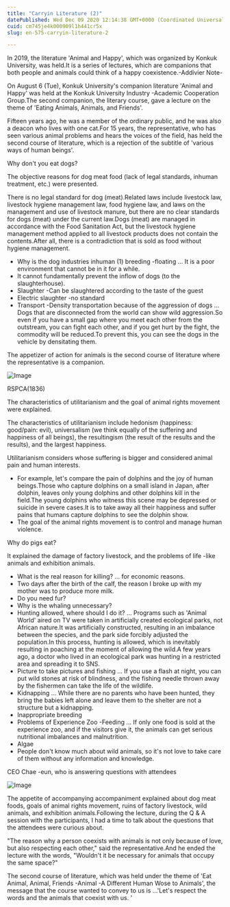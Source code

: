 ```yaml
---
title: "Carryin Literature (2)"
datePublished: Wed Dec 09 2020 12:14:38 GMT+0000 (Coordinated Universal Time)
cuid: cm745je4k000909l1h441cr5x
slug: en-575-carryin-literature-2

---
```



In 2019, the literature 'Animal and Happy', which was organized by Konkuk University, was held.It is a series of lectures, which are companions that both people and animals could think of a happy coexistence.-Addivier Note-

On August 6 (Tue), Konkuk University's companion literature 'Animal and Happy' was held at the Konkuk University Industry -Academic Cooperation Group.The second companion, the literary course, gave a lecture on the theme of 'Eating Animals, Animals, and Friends'.

Fifteen years ago, he was a member of the ordinary public, and he was also a deacon who lives with one cat.For 15 years, the representative, who has seen various animal problems and hears the voices of the field, has held the second course of literature, which is a rejection of the subtitle of 'various ways of human beings'.

Why don't you eat dogs?

The objective reasons for dog meat food (lack of legal standards, inhuman treatment, etc.) were presented.

There is no legal standard for dog (meat).Related laws include livestock law, livestock hygiene management law, food hygiene law, and laws on the management and use of livestock manure, but there are no clear standards for dogs (meat) under the current law.Dogs (meat) are managed in accordance with the Food Sanitation Act, but the livestock hygiene management method applied to all livestock products does not contain the contents.After all, there is a contradiction that is sold as food without hygiene management.

- Why is the dog industries inhuman (1) breeding -floating ... It is a poor environment that cannot be in it for a while.
- It cannot fundamentally prevent the inflow of dogs (to the slaughterhouse).
- Slaughter -Can be slaughtered according to the taste of the guest
- Electric slaughter -no standard
- Transport -Density transportation because of the aggression of dogs ... Dogs that are disconnected from the world can show wild aggression.So even if you have a small gap where you meet each other from the outstream, you can fight each other, and if you get hurt by the fight, the commodity will be reduced.To prevent this, you can see the dogs in the vehicle by densitating them.

The appetizer of action for animals is the second course of literature where the representative is a companion.

![Image](https://cdn.hashnode.com/res/hashnode/image/upload/v1739500248995/7098c76b-4821-4a2a-ac06-a9eca2d2f7a0.jpeg)

RSPCA(1836)

The characteristics of utilitarianism and the goal of animal rights movement were explained.

The characteristics of utilitarianism include hedonism (happiness: good/pain: evil), universalism (we think equally of the suffering and happiness of all beings), the resultingism (the result of the results and the results), and the largest happiness.

Utilitarianism considers whose suffering is bigger and considered animal pain and human interests.

- For example, let's compare the pain of dolphins and the joy of human beings.Those who capture dolphins on a small island in Japan, after dolphin, leaves only young dolphins and other dolphins kill in the field.The young dolphins who witness this scene may be depressed or suicide in severe cases.It is to take away all their happiness and suffer pains that humans capture dolphins to see the dolphin show.
- The goal of the animal rights movement is to control and manage human violence.

Why do pigs eat?

It explained the damage of factory livestock, and the problems of life -like animals and exhibition animals.

- What is the real reason for killing? ... for economic reasons.
- Two days after the birth of the calf, the reason I broke up with my mother was to produce more milk.
- Do you need fur?
- Why is the whaling unnecessary?
- Hunting allowed, where should I do it? ... Programs such as 'Animal World' aired on TV were taken in artificially created ecological parks, not African nature.It was artificially constructed, resulting in an imbalance between the species, and the park side forcibly adjusted the population.In this process, hunting is allowed, which is inevitably resulting in poaching at the moment of allowing the wild.A few years ago, a doctor who lived in an ecological park was hunting in a restricted area and spreading it to SNS.
- Picture to take pictures and fishing ... If you use a flash at night, you can put wild stones at risk of blindness, and the fishing needle thrown away by the fishermen can take the life of the wildlife.
- Kidnapping ... While there are no parents who have been hunted, they bring the babies left alone and leave them to the shelter are not a structure but a kidnapping.
- Inappropriate breeding
- Problems of Experience Zoo -Feeding ... If only one food is sold at the experience zoo, and if the visitors give it, the animals can get serious nutritional imbalances and malnutrition.
- Algae
- People don't know much about wild animals, so it's not love to take care of them without any information and knowledge.

CEO Chae -eun, who is answering questions with attendees

![Image](https://cdn.hashnode.com/res/hashnode/image/upload/v1739500251459/c5a0bab0-0d3b-434e-921f-a14d660ff614.jpeg)

The appetite of accompanying accompaniment explained about dog meat foods, goals of animal rights movement, ruins of factory livestock, wild animals, and exhibition animals.Following the lecture, during the Q & A session with the participants, I had a time to talk about the questions that the attendees were curious about.

"The reason why a person coexists with animals is not only because of love, but also respecting each other," said the representative.And he ended the lecture with the words, "Wouldn't it be necessary for animals that occupy the same space?"

The second course of literature, which was held under the theme of 'Eat Animal, Animal, Friends -Animal -A Different Human Wose to Animals', the message that the course wanted to convey to us is ...'Let's respect the words and the animals that coexist with us. '